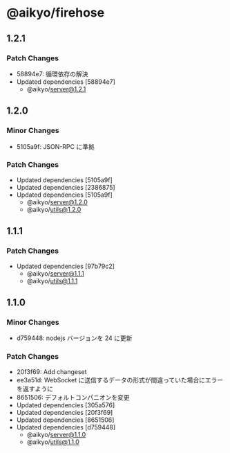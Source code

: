 # @aikyo/firehose

## 1.2.1

### Patch Changes

- 58894e7: 循環依存の解決
- Updated dependencies [58894e7]
  - @aikyo/server@1.2.1

## 1.2.0

### Minor Changes

- 5105a9f: JSON-RPC に準拠

### Patch Changes

- Updated dependencies [5105a9f]
- Updated dependencies [2386875]
- Updated dependencies [5105a9f]
  - @aikyo/server@1.2.0
  - @aikyo/utils@1.2.0

## 1.1.1

### Patch Changes

- Updated dependencies [97b79c2]
  - @aikyo/server@1.1.1
  - @aikyo/utils@1.1.1

## 1.1.0

### Minor Changes

- d759448: nodejs バージョンを 24 に更新

### Patch Changes

- 20f3f69: Add changeset
- ee3a51d: WebSocket に送信するデータの形式が間違っていた場合にエラーを返すように
- 8651506: デフォルトコンパニオンを変更
- Updated dependencies [305a576]
- Updated dependencies [20f3f69]
- Updated dependencies [8651506]
- Updated dependencies [d759448]
  - @aikyo/server@1.1.0
  - @aikyo/utils@1.1.0
